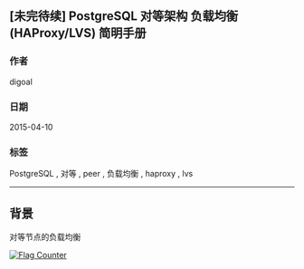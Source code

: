 ## [未完待续] PostgreSQL 对等架构 负载均衡(HAProxy/LVS) 简明手册 
                                                               
### 作者                                                               
digoal                                                               
                                                               
### 日期                                                               
2015-04-10                                                             
                                                               
### 标签                                                               
PostgreSQL , 对等 , peer , 负载均衡 , haproxy , lvs
                                                               
----                                                               
                                                               
## 背景       

对等节点的负载均衡




  
<a rel="nofollow" href="http://info.flagcounter.com/h9V1"  ><img src="http://s03.flagcounter.com/count/h9V1/bg_FFFFFF/txt_000000/border_CCCCCC/columns_2/maxflags_12/viewers_0/labels_0/pageviews_0/flags_0/"  alt="Flag Counter"  border="0"  ></a>  
  
